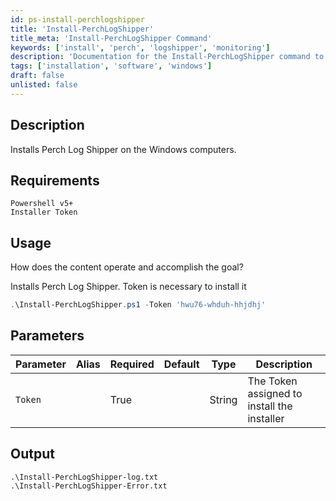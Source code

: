 ```yaml
---
id: ps-install-perchlogshipper
title: 'Install-PerchLogShipper'
title_meta: 'Install-PerchLogShipper Command'
keywords: ['install', 'perch', 'logshipper', 'monitoring']
description: 'Documentation for the Install-PerchLogShipper command to install Perch Log Shipper on Windows computers.'
tags: ['installation', 'software', 'windows']
draft: false
unlisted: false
---
```

## Description
Installs Perch Log Shipper on the Windows computers.

## Requirements
    Powershell v5+
    Installer Token

## Usage
How does the content operate and accomplish the goal?


Installs Perch Log Shipper. Token is necessary to install it

```powershell
.\Install-PerchLogShipper.ps1 -Token 'hwu76-whduh-hhjdhj'
```

## Parameters
| Parameter         | Alias | Required  | Default   | Type      | Description                                   |
| ----------------- | ----- | --------- | --------- | --------- | ----------------------------------------------|
| `Token`           |       | True      |           | String    |   The Token assigned to install the installer |


## Output
    .\Install-PerchLogShipper-log.txt
    .\Install-PerchLogShipper-Error.txt




